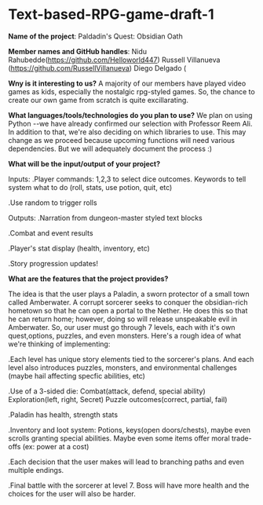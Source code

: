 # Text-based-RPG-game-draft-1


**Name of the project**: Paldadin's Quest: Obsidian Oath

**Member names and GitHub handles**: 
  Nidu Rahubedde(https://github.com/Helloworld447)
  Russell Villanueva (https://github.com/RussellVillanueva)
  Diego Delgado (

**Wny is it interesting to us?**
A majority of our members have played video games as kids, especially the nostalgic rpg-styled games. So, the chance to create our own game from scratch is quite excillarating. 

**What languages/tools/technologies do you plan to use?**
We plan on using Python --we have already confirmed our selection with Professor Reem Ali. In addition to that, we're also deciding on which libraries to use. This may change as we proceed because upcoming functions will need various dependencies. But we will adequately document the process :)

**What will be the input/output of your project?**

Inputs:
.Player commands: 1,2,3 to select dice outcomes. Keywords to tell system what to do (roll, stats, use potion, quit, etc)

.Use random to trigger rolls

Outputs:
.Narration from dungeon-master styled text blocks 

.Combat and event results

.Player's stat display (health, inventory, etc)

.Story progression updates!

**What are the features that the project provides?**

The idea is that the user plays a Paladin, a sworn protector of a small town called Amberwater. A corrupt sorcerer seeks to conquer the obsidian-rich hometown so that he can open a portal to the Nether. He does this so that he can return home; however, doing so will release unspeakable evil in Amberwater. So, our user must go through 7 levels, each with it's own quest,options, puzzles, and even monsters. Here's a rough idea of what we're thinking of implementing:

.Each level has unique story elements tied to the sorcerer's plans. And each level also introduces puzzles, monsters, and environmental challenges (maybe hail affecting specfic abilities, etc)

.Use of a 3-sided die: 
      Combat(attack, defend, special ability)
      Exploration(left, right, Secret)
      Puzzle outcomes(correct, partial, fail)

.Paladin has health, strength stats

.Inventory and loot system: Potions, keys(open doors/chests), maybe even scrolls granting special abilities. Maybe even some items offer moral trade-offs (ex: power at a cost)

.Each decision that the user makes will lead to branching paths and even multiple endings.

.Final battle with the sorcerer at level 7. Boss will have more health and the choices for the user will also be harder.

